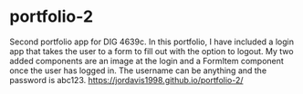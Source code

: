 # portfolio-2
Second portfolio app for DIG 4639c.
In this portfolio, I have included a login app that takes the user to a form to fill out with the option to logout. My two added components are an image at the login and a FormItem component once the user has logged in. 
The username can be anything and the password is abc123.
https://jordavis1998.github.io/portfolio-2/
